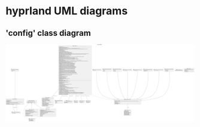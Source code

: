 # hyprland UML diagrams
## 'config' class diagram
![config_class_diagram](diagrams/config_class_diagram.svg)

